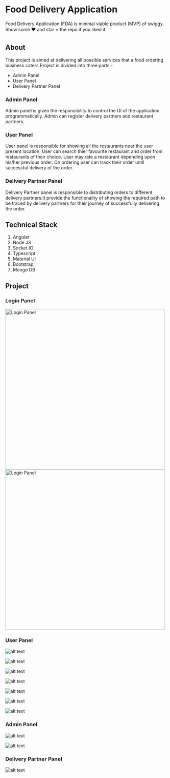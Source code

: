 # Food Delivery Application
Food Delivery Application (FDA) is minimal viable product (MVP) of swiggy. Show some ❤️ and star ⭐ the repo if you liked it.

## About
This project is aimed at delivering all possible services that a food ordering business caters.Project is divided into three parts:-
* Admin Panel
* User Panel
* Delivery Partner Panel

### Admin Panel
Admin panel is given the responsibility to control the UI of the application programmatically. Admin can register delivery partners and restaurant partners.

### User Panel
User panel is responsible for showing all the restaurants near the user present location. User can search thier favourite restaurant and order from restaurants of their choice. User may rate a restaurant depending upon his/her previous order. On ordering user can track their order until successful delivery of the order.

### Delivery Partner Panel
Delivery Partner panel is responsible to distributing orders to different delivery partners.It provide the functionality of showing the required path to be traced by delivery partners for their journey of successfully delivering the order.

## Technical Stack
1. Angular
2. Node JS
3. Socket.IO
4. Typescript
5. Material UI
6. Bootstrap
7. Mongo DB

## Project 

### Login Panel

<img alt="Login Panel" src="https://github.com/shreyansh-goyal/Project-Snapshot/blob/main/Food_ordering_application/UserLogin.PNG" width="500"  />

<img alt="Login Panel" src="https://github.com/shreyansh-goyal/Project-Snapshot/blob/main/Food_ordering_application/UserLogin2.PNG" width="500"  />


### User Panel
![alt text](https://github.com/shreyansh-goyal/Project-Snapshot/blob/main/Food_ordering_application/MainPage.PNG "User Panel")

![alt text](https://github.com/shreyansh-goyal/Project-Snapshot/blob/main/Food_ordering_application/SearchPage.PNG "User Panel")

![alt text](https://github.com/shreyansh-goyal/Project-Snapshot/blob/main/Food_ordering_application/Restaurant_Page.PNG "User Panel")

![alt text](https://github.com/shreyansh-goyal/Project-Snapshot/blob/main/Food_ordering_application/Restaurant_Page2.PNG "User Panel")

![alt text](https://github.com/shreyansh-goyal/Project-Snapshot/blob/main/Food_ordering_application/Rating_Page.PNG "User Panel")

![alt text](https://github.com/shreyansh-goyal/Project-Snapshot/blob/main/Food_ordering_application/Cart_Page.PNG "User Panel")

![alt text](https://github.com/shreyansh-goyal/Project-Snapshot/blob/main/Food_ordering_application/Cart_Page3.PNG "User Panel")

### Admin Panel
![alt text](https://github.com/shreyansh-goyal/Project-Snapshot/blob/main/Food_ordering_application/Admin_Panel.PNG "Admin Panel")

![alt text](https://github.com/shreyansh-goyal/Project-Snapshot/blob/main/Food_ordering_application/Register_Restaurant.PNG "Admin Panel")

### Delivery Partner Panel
![alt text](https://github.com/shreyansh-goyal/Project-Snapshot/blob/main/Food_ordering_application/delivery%20Partner.PNG "Delivery Partner Panel")